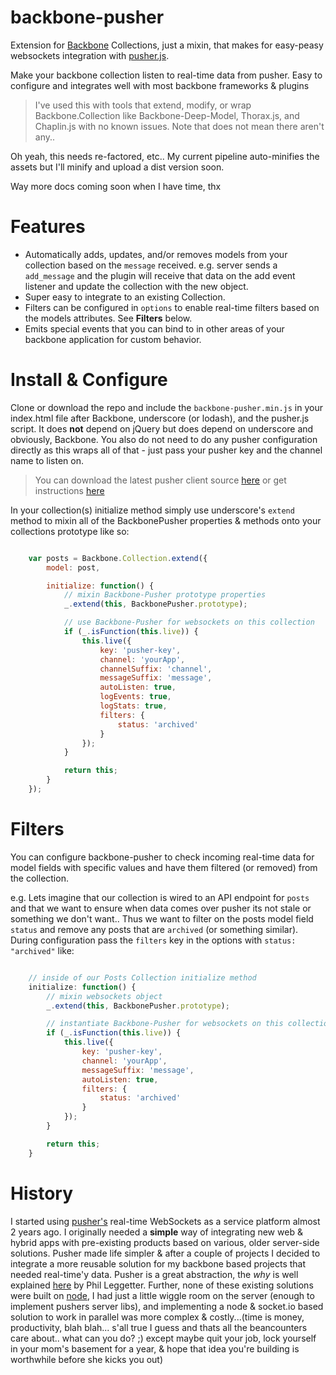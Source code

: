 backbone-pusher
===============

Extension for [Backbone](http://www.backbonejs.org) Collections, just a mixin, that makes for easy-peasy websockets integration with [pusher.js](http://www.pusher.com). 

Make your backbone collection listen to real-time data from pusher. Easy to configure and integrates well with most backbone frameworks & plugins

> I've used this with tools that extend, modify, or wrap Backbone.Collection like Backbone-Deep-Model, Thorax.js, and Chaplin.js with no known issues. Note that does not mean there aren't any.. 

Oh yeah, this needs re-factored, etc.. My current pipeline auto-minifies the assets but I'll minify and upload a dist version soon.

Way more docs coming soon when I have time, thx

Features
========

+ Automatically adds, updates, and/or removes models from your collection based on the `message` received. e.g. server sends a `add_message` and the plugin will receive that data on the add event listener and update the collection with the new object.
+ Super easy to integrate to an existing Collection. 
+ Filters can be configured in `options` to enable real-time filters based on the models attributes. See __Filters__ below. 
+ Emits special events that you can bind to in other areas of your backbone application for custom behavior.


Install & Configure
===================

Clone or download the repo and include the `backbone-pusher.min.js` in your index.html file after Backbone, underscore (or lodash), and the pusher.js script. It does **not** depend on jQuery but does depend on underscore and obviously, Backbone. You also do not need to do any pusher configuration directly as this wraps all of that - just pass your pusher key and the channel name to listen on.

> You can download the latest pusher client source [here](https://github.com/pusher/pusher-js/blob/master/dist/pusher.min.js) or get instructions [here](http://pusher.com/docs) 

In your collection(s) initialize method simply use underscore's `extend` method to mixin all of the BackbonePusher properties & methods onto your collections prototype like so:

```javascript

	var posts = Backbone.Collection.extend({
        model: post,

        initialize: function() {
            // mixin Backbone-Pusher prototype properties
            _.extend(this, BackbonePusher.prototype);

            // use Backbone-Pusher for websockets on this collection
            if (_.isFunction(this.live)) {
                this.live({
                    key: 'pusher-key',
                    channel: 'yourApp',
                    channelSuffix: 'channel',
                    messageSuffix: 'message',
                    autoListen: true,
                    logEvents: true,
                    logStats: true,
                    filters: {
                        status: 'archived'
                    }
                });
            }

            return this;
        }
    });

```


Filters
=======

You can configure backbone-pusher to check incoming real-time data for model fields with specific values and have them filtered (or removed) from the collection. 

e.g. Lets imagine that our collection is wired to an API endpoint for `posts` and that we want to ensure when data comes over pusher its not stale or something we don't want.. Thus we want to filter on the posts model field `status` and remove any posts that are `archived` (or something similar). During configuration pass the `filters` key in the options with `status: "archived"` like:

```javascript

	// inside of our Posts Collection initialize method
	initialize: function() {
        // mixin websockets object
        _.extend(this, BackbonePusher.prototype);

        // instantiate Backbone-Pusher for websockets on this collection
        if (_.isFunction(this.live)) {
            this.live({
                key: 'pusher-key',
                channel: 'yourApp',
                messageSuffix: 'message',
                autoListen: true,
                filters: {
                    status: 'archived'
                }
            });
        }

        return this;
    }

```


History
=======

I started using [pusher's](http://www.pusher.com) real-time WebSockets as a service platform almost 2 years ago. I originally needed a **simple** way of integrating new web & hybrid apps with pre-existing products based on various, older server-side solutions. Pusher made life simpler & after a couple of projects I decided to integrate a more reusable solution for my backbone based projects that needed real-time'y data. Pusher is a great abstraction, the *why* is well explained [here](http://www.leggetter.co.uk/pusher/pusher-presentations/why_use_pusher.html#1) by Phil Leggetter. Further, none of these existing solutions were built on [node](http://www.nodejs.org), I had just a little wiggle room on the server (enough to implement pushers server libs), and implementing a node & socket.io based solution to work in parallel was more complex & costly...(time is money, productivity, blah blah... s'all true I guess and thats all the beancounters care about.. what can you do? ;)  except maybe quit your job, lock yourself in your mom's basement for a year, & hope that idea you're building is worthwhile before she kicks you out)